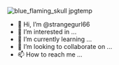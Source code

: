 ![blue_flaming_skull jpgtemp](https://user-images.githubusercontent.com/82006318/166109853-c79202a1-3642-4798-9b72-9203c273c510.jpg)
- 👋 Hi, I’m @strangegurl66
- 👀 I’m interested in ...
- 🌱 I’m currently learning ...
- 💞️ I’m looking to collaborate on ...
- 📫 How to reach me ...

<!---
strangegurl66/strangegurl66 is a ✨ special ✨ repository because its `README.md` (this file) appears on your GitHub profile.
You can click the Preview link to take a look at your changes.
--->

